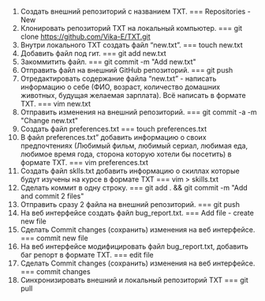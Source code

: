  1. Создать внешний репозиторий c названием TXT. === Repositories - New
 2. Клонировать репозиторий TXT на локальный компьютер. === git clone https://github.com/Vika-E/TXT.git
 3. Внутри локального TXT создать файл “new.txt”. === touch new.txt
 4. Добавить файл под гит. === git add new.txt
 5. Закоммитить файл. === git commit -m "Add new.txt"
 6. Отправить файл на внешний GitHub репозиторий. === git push
 7. Отредактировать содержание файла “new.txt” - написать информацию о себе (ФИО, возраст, количество домашних животных, будущая желаемая зарплата). Всё написать в формате TXT. === vim new.txt
 8. Отправить изменения на внешний репозиторий. === git commit -a -m "Change new.txt"
 9. Создать файл preferences.txt === touch preferences.txt
 10. В файл preferences.txt” добавить информацию о своих предпочтениях (Любимый фильм, любимый сериал, любимая еда, любимое время года, сторона которую хотели бы посетить) в формате TXT. === vim preferences.txt
 11. Создать файл sklls.txt добавить информацию о скиллах которые будут изучены на курсе в формате TXT === vim > skills.txt
 12. Сделать коммит в одну строку. === git add . && git commit -m "Add and commit 2 files"
 13. Отправить сразу 2 файла на внешний репозиторий. === git push
 14. На веб интерфейсе создать файл bug_report.txt. === Add file - create new file
 15. Сделать Commit changes (сохранить) изменения на веб интерфейсе. === commit new file
 16. На веб интерфейсе модифицировать файл bug_report.txt, добавить баг репорт в формате TXT. === edit file
 17. Сделать Commit changes (сохранить) изменения на веб интерфейсе. === commit changes
 18. Синхронизировать внешний и локальный репозиторий TXT === git pull